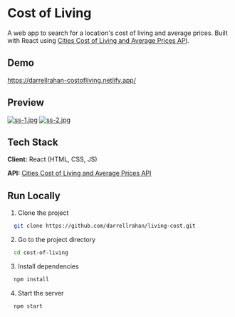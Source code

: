 # Cost of Living

A web app to search for a location's cost of living and average prices. Built with React using [Cities Cost of Living and Average Prices API](https://rapidapi.com/zyla-labs-zyla-labs-default/api/cities-cost-of-living-and-average-prices-api).

## Demo

https://darrellrahan-costofliving.netlify.app/

## Preview

[![ss-1.jpg](https://i.postimg.cc/7YT479CX/ss-1.jpg)](https://postimg.cc/tYy8GhNV)
[![ss-2.jpg](https://i.postimg.cc/DyVvxR3R/ss-2.jpg)](https://postimg.cc/s1cCX6XJ)

## Tech Stack

**Client:** React (HTML, CSS, JS)

**API:** [Cities Cost of Living and Average Prices API](https://rapidapi.com/zyla-labs-zyla-labs-default/api/cities-cost-of-living-and-average-prices-api)

## Run Locally

1. Clone the project

```bash
  git clone https://github.com/darrellrahan/living-cost.git
```

2. Go to the project directory

```bash
  cd cost-of-living
```

3. Install dependencies

```bash
  npm install
```

4. Start the server

```bash
  npm start
```
